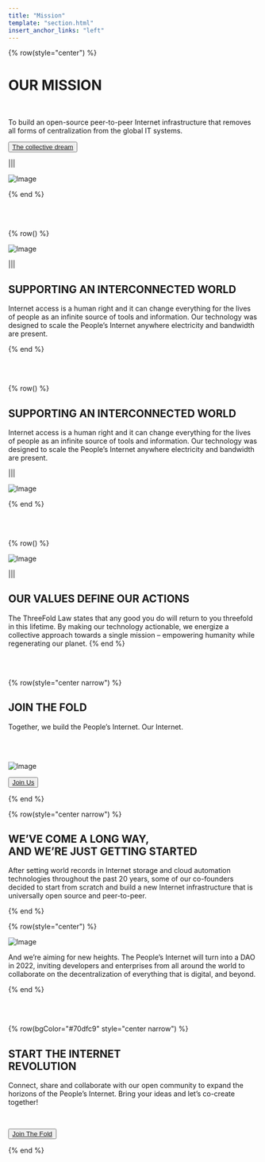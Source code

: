 ```yaml
---
title: "Mission"
template: "section.html"
insert_anchor_links: "left"
---
```





{% row(style="center") %}

# OUR MISSION

<br>

To build an open-source peer-to-peer Internet infrastructure that removes all forms of centralization from the global IT systems.


<button>[The collective dream](/deploy)</button>

|||

![Image](/images/mission_header.png)

{% end %}

<br>
<br>

{% row() %}

![Image](/images/globe_mission.png#medium)

|||

## SUPPORTING AN INTERCONNECTED WORLD

Internet access is a human right and it can change everything for the lives of people as an infinite source of tools and information. Our technology was designed to scale the People’s Internet anywhere electricity and bandwidth are present.

{% end %}


<br>
<br>

{% row() %}

## SUPPORTING AN INTERCONNECTED WORLD

Internet access is a human right and it can change everything for the lives of people as an infinite source of tools and information. Our technology was designed to scale the People’s Internet anywhere electricity and bandwidth are present.

|||

![Image](/images/people_mission.png#medium)

{% end %}


<br>
<br>

{% row() %}

![Image](/images/node_mission.png#medium)

|||

## OUR VALUES DEFINE OUR ACTIONS

The ThreeFold Law states that any good you do will return to you threefold in this lifetime. By making our technology actionable, we energize a collective approach towards a single mission – empowering humanity while regenerating our planet.
{% end %}


<br>
<br>


{% row(style="center narrow") %}

## **JOIN THE FOLD**

Together, we build the People’s Internet. Our Internet.

<br>
<br>

![Image](/images/100_mission.png#meduim)

<button>[Join Us](/learn-more)</button>

{% end %}

{% row(style="center narrow") %}


## WE’VE COME A LONG WAY, <br> **AND WE’RE JUST GETTING STARTED**

After setting world records in Internet storage and cloud automation technologies throughout the past 20 years, some of our co-founders decided to start from scratch and build a new Internet infrastructure that is universally open source and peer-to-peer.


{% end %}

{% row(style="center") %}

![Image](/images/mission_roadmap.png#large)

And we’re aiming for new heights. The People’s Internet will turn into a DAO in 2022, inviting developers and enterprises from all around the world to collaborate on the decentralization of everything that is digital, and beyond.

{% end %}

<br>
<br>

{% row(bgColor="#70dfc9" style="center narrow") %}


## **START THE INTERNET <br> REVOLUTION**

Connect, share and collaborate with our open community to expand the horizons of the People’s Internet. Bring your ideas and let’s co-create together!

<br>


<button>[Join The Fold](/learn-more)</button>

{% end %}

